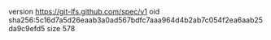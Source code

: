 version https://git-lfs.github.com/spec/v1
oid sha256:5c16d7a5d26eaab3a0ad567bdfc7aaa964d4b2ab7c054f2ea6aab25da9c9efd5
size 578
